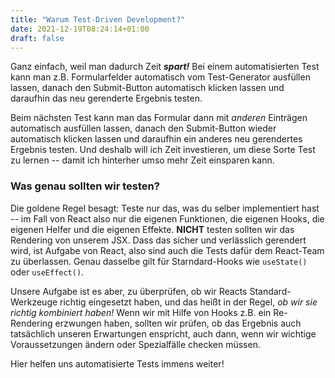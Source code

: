 ```yaml
---
title: "Warum Test-Driven Development?"
date: 2021-12-19T08:24:14+01:00
draft: false
---
```


Ganz einfach, weil man dadurch Zeit ***spart!*** Bei einem automatisierten Test kann man z.B. Formularfelder automatisch vom Test-Generator ausfüllen lassen, danach den Submit-Button automatisch klicken lassen und daraufhin das neu gerenderte Ergebnis testen. 

Beim nächsten Test kann man das Formular dann mit *anderen* Einträgen automatisch ausfüllen lassen, danach den Submit-Button wieder automatisch klicken lassen und daraufhin ein anderes neu gerendertes Ergebnis testen. Und deshalb will ich Zeit investieren, um diese Sorte Test zu lernen -- damit ich hinterher umso mehr Zeit einsparen kann.

### Was genau sollten wir testen?

Die goldene Regel besagt: Teste nur das, was du selber implementiert hast -- im Fall von React also nur die eigenen Funktionen, die eigenen Hooks, die eigenen Helfer und die eigenen Effekte. **NICHT** testen sollten wir das Rendering von unserem JSX. Dass das sicher und verlässlich gerendert wird, ist Aufgabe von React, also sind auch die Tests dafür dem React-Team zu überlassen. Genau dasselbe gilt für Starndard-Hooks wie `useState()` oder `useEffect()`. 

Unsere Aufgabe ist es aber, zu überprüfen, ob wir Reacts Standard-Werkzeuge richtig eingesetzt haben, und das heißt in der Regel, *ob wir sie richtig kombiniert haben!* Wenn wir mit Hilfe von Hooks z.B. ein Re-Rendering erzwungen haben, sollten wir prüfen, ob das Ergebnis auch tatsächlich unseren Erwartungen enspricht, auch dann, wenn wir wichtige Voraussetzungen ändern oder Spezialfälle checken müssen. 

Hier helfen uns automatisierte Tests immens weiter!